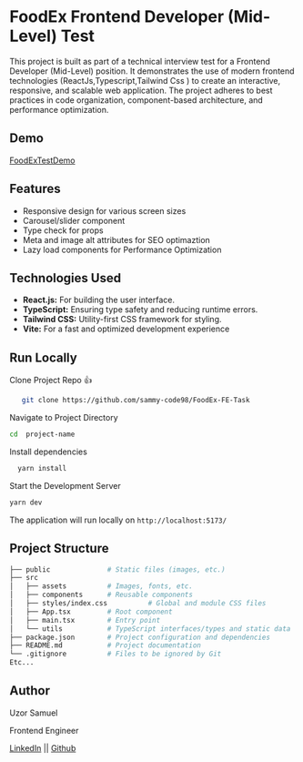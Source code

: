 # FoodEx Frontend Developer (Mid-Level) Test

This project is built as part of a technical interview test for a Frontend Developer (Mid-Level) position. It demonstrates the use of modern frontend technologies (ReactJs,Typescript,Tailwind Css ) to create an interactive, responsive, and scalable web application. The project adheres to best practices in code organization, component-based architecture, and performance optimization.


## Demo
[FoodExTestDemo](https://samuel-uzor-foodex-task.vercel.app/)


## Features
- Responsive design for various screen sizes
- Carousel/slider component
- Type check for props
- Meta and image alt attributes for SEO optimaztion
- Lazy load components for Performance Optimization

## Technologies Used
- **React.js:** For building the user interface.
- **TypeScript:** Ensuring type safety and reducing runtime errors.
- **Tailwind CSS:** Utility-first CSS framework for styling.
- **Vite:** For a fast and optimized development experience 


## Run Locally

Clone Project Repo 👍

```bash
   git clone https://github.com/sammy-code98/FoodEx-FE-Task 
   ```

Navigate to Project Directory
```bash
cd  project-name
```

Install dependencies 

```bash
  yarn install
  ```

  Start the Development Server

  ```bash
  yarn dev
  ```

  The application will run locally on `http://localhost:5173/`

## Project Structure
```bash
├── public              # Static files (images, etc.)
├── src
│   ├── assets          # Images, fonts, etc.
│   ├── components      # Reusable components
│   ├── styles/index.css          # Global and module CSS files
│   ├── App.tsx         # Root component
│   ├── main.tsx        # Entry point
│   └── utils           # TypeScript interfaces/types and static data
├── package.json        # Project configuration and dependencies
├── README.md           # Project documentation
└── .gitignore          # Files to be ignored by Git
Etc...

```



## Author

Uzor Samuel

Frontend Engineer

[LinkedIn](https://www.linkedin.com/in/samuel-uzor98/) || [Github](https://github.com/sammy-code98)

